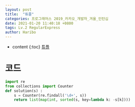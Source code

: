 ```yaml
---
layout: post
title:  "튜플"
categories: 프로그래머스 2019_카카오_개발자_겨울_인턴십
date: 2021-01-20 11:40:18 +0800
tags: Lv.2 RegularExpress
author: Haribo
---
```


* content
{:toc}
[튜플](https://school.programmers.co.kr/learn/courses/30/lessons/64065)

# 코드

```python
import re
from collections import Counter
def solution(s) :
    s = Counter(re.findall('\d+', s))
    return list(map(int, sorted(s, key=lambda k: -s[k])))
```

